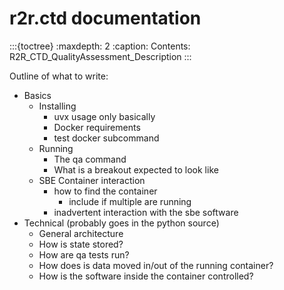 # r2r.ctd documentation

:::{toctree}
:maxdepth: 2
:caption: Contents:
R2R_CTD_QualityAssessment_Description
:::

Outline of what to write:

* Basics
    * Installing
        * uvx usage only basically
        * Docker requirements
        * test docker subcommand
    * Running
        * The qa command
        * What is a breakout expected to look like
    * SBE Container interaction
        * how to find the container
            * include if multiple are running
        * inadvertent interaction with the sbe software
* Technical (probably goes in the python source)
    * General architecture
    * How is state stored?
    * How are qa tests run?
    * How does is data moved in/out of the running container?
    * How is the software inside the container controlled?